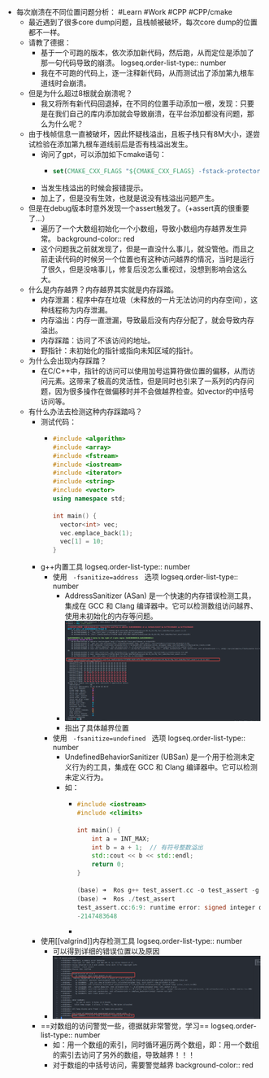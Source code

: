 - 每次崩溃在不同位置问题分析： #Learn #Work #CPP #CPP/cmake
	- 最近遇到了很多core dump问题，且栈帧被破坏，每次core dump的位置都不一样。
	- 请教了德据：
		- 基于一个可跑的版本，依次添加新代码，然后跑，从而定位是添加了那一句代码导致的崩溃。
		  logseq.order-list-type:: number
		- 我在不可跑的代码上，逐一注释新代码，从而测试出了添加第九根车道线时会崩溃。
	- 但是为什么超过8根就会崩溃呢？
		- 我又将所有新代码回退掉，在不同的位置手动添加一根，发现：只要是在我们自己的库内添加就会导致崩溃，在平台添加都没有问题，那么为什么呢？
	- 由于栈帧信息一直被破坏，因此怀疑栈溢出，且板子栈只有8M大小，遂尝试检验在添加第九根车道线前后是否有栈溢出发生。
		- 询问了gpt，可以添加如下cmake语句：
			- ```cmake
			  set(CMAKE_CXX_FLAGS "${CMAKE_CXX_FLAGS} -fstack-protector")
			  ```
		- 当发生栈溢出的时候会报错提示。
		- 加上了，但是没有生效，也就是说没有栈溢出问题产生。
	- 但是在debug版本时意外发现一个assert触发了。（+assert真的很重要了...）
		- 遍历了一个大数组初始化一个小数组，导致小数组内存越界发生异常。
		  background-color:: red
		- 这个问题我之前就发现了，但是一直没什么事儿，就没管他。而且之前走读代码的时候另一个位置也有这种访问越界的情况，当时是运行了很久，但是没啥事儿，修复后没怎么重视过，没想到影响会这么大。
	- 什么是内存越界？内存越界其实就是内存踩踏。
		- 内存泄漏：程序中存在垃圾（未释放的一片无法访问的内存空间），这种线程称为内存泄漏。
		- 内存溢出：内存一直泄漏，导致最后没有内存分配了，就会导致内存溢出。
		- 内存踩踏：访问了不该访问的地址。
		- 野指针：未初始化的指针或指向未知区域的指针。
	- 为什么会出现内存踩踏？
		- 在C/C++中，指针的访问可以使用加号运算符做位置的偏移，从而访问元素。这带来了极高的灵活性，但是同时也引来了一系列的内存问题，因为很多操作在做偏移时并不会做越界检查。如vector的中括号访问等。
	- 有什么办法去检测这种内存踩踏吗？
		- 测试代码：
			- ```cpp
			  #include <algorithm>
			  #include <array>
			  #include <fstream>
			  #include <iostream>
			  #include <iterator>
			  #include <string>
			  #include <vector>
			  using namespace std;
			  
			  int main() {
			    vector<int> vec;
			    vec.emplace_back(1);
			    vec[1] = 10;
			  }
			  ```
		- g++内置工具
		  logseq.order-list-type:: number
			- 使用   `-fsanitize=address`   选项
			  logseq.order-list-type:: number
				- AddressSanitizer (ASan) 是一个快速的内存错误检测工具，集成在 GCC 和 Clang 编译器中。它可以检测数组访问越界、使用未初始化的内存等问题。
				- ![image.png](../assets/image_1729157232184_0.png)
				- 指出了具体越界位置
			- 使用   `-fsanitize=undefined`   选项
			  logseq.order-list-type:: number
				- UndefinedBehaviorSanitizer (UBSan) 是一个用于检测未定义行为的工具，集成在 GCC 和 Clang 编译器中。它可以检测未定义行为。
				- 如：
					- ```cpp
					  #include <iostream>
					  #include <climits>
					  
					  int main() {
					      int a = INT_MAX;
					      int b = a + 1;  // 有符号整数溢出
					      std::cout << b << std::endl;
					      return 0;
					  }
					  
					  (base) ➜  Ros g++ test_assert.cc -o test_assert -g -O0 -fsanitize=undefined
					  (base) ➜  Ros ./test_assert                                                
					  test_assert.cc:6:9: runtime error: signed integer overflow: 2147483647 + 1 cannot be represented in type 'int'
					  -2147483648
					  ```
					-
		- 使用[[valgrind]]内存检测工具
		  logseq.order-list-type:: number
			- 可以得到详细的错误位置以及原因
			- ![image.png](../assets/image_1729157449989_0.png)
		- ==对数组的访问警觉一些，德据就非常警觉，学习==
		  logseq.order-list-type:: number
			- 如：用一个数组的索引，同时循环遍历两个数组，即：用一个数组的索引去访问了另外的数组，导致越界！！！
			- 对于数组的中括号访问，需要警觉越界
			  background-color:: red
